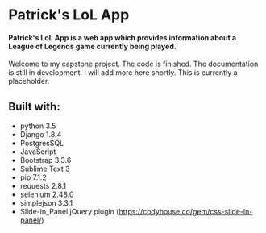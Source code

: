 # Patrick's LoL App

#### __Patrick's LoL App is a web app which provides information about a League of Legends game currently being played.__

Welcome to my capstone project.  The code is finished.  The documentation is still in development.  I will add more here shortly.  This is currently a placeholder.

Built with:
-----
* python 3.5
* Django 1.8.4
* PostgresSQL
* JavaScript
* Bootstrap 3.3.6
* Sublime Text 3
* pip 7.1.2
* requests 2.8.1
* selenium 2.48.0
* simplejson 3.3.1
* Slide-in_Panel jQuery plugin (https://codyhouse.co/gem/css-slide-in-panel/)
